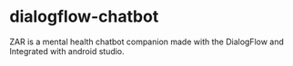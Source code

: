 # dialogflow-chatbot
ZAR is a mental health chatbot companion made with the DialogFlow and Integrated with android studio.
